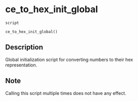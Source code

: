 # ce_to_hex_init_global
`script`
```gml
ce_to_hex_init_global()
```

## Description
Global initialization script for converting numbers to their hex
 representation.

## Note
 Calling this script multiple times does not have any effect.